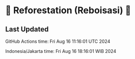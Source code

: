 
# 🌳 Reforestation (Reboisasi) 🌲

## Last Updated

GitHub Actions time: Fri Aug 16 11:16:01 UTC 2024

Indonesia/Jakarta time: Fri Aug 16 18:16:01 WIB 2024
